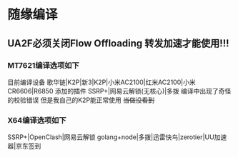 # 随缘编译
## UA2F必须关闭Flow Offloading 转发加速才能使用!!!
### MT7621编译选项如下
目前编译设备
歌华链|K2P|新3|K2P|小米AC2100|红米AC2100|小米CR6606|R6850
添加的插件
SSRP+|网易云解锁(无核心)|多拨
编译中出现了奇怪的校验错误
但是我自己的K2P能正常使用
~~当做没看到~~
### X64编译选项如下
SSRP+|OpenClash|网易云解锁 golang+node|多拨|迅雷快鸟|zerotier|UU加速器|京东签到
